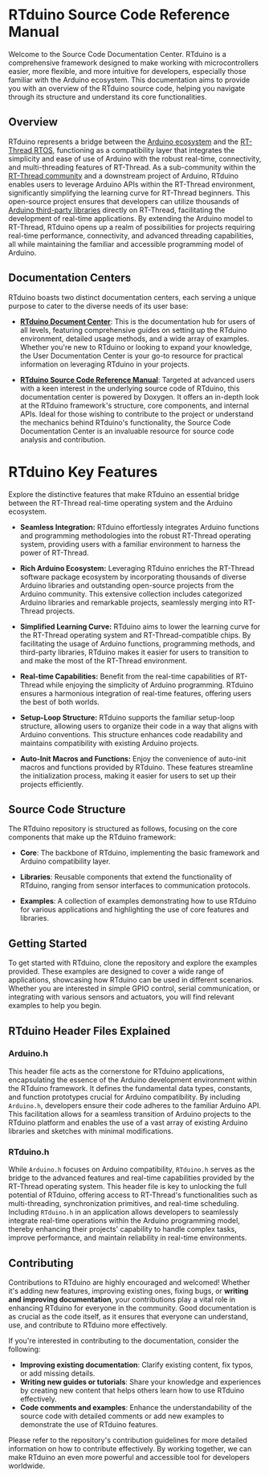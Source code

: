 # RTduino Source Code Reference Manual

Welcome to the Source Code Documentation Center. RTduino is a comprehensive framework designed to make working with microcontrollers easier, more flexible, and more intuitive for developers, especially those familiar with the Arduino ecosystem. This documentation aims to provide you with an overview of the RTduino source code, helping you navigate through its structure and understand its core functionalities.

## Overview

RTduino represents a bridge between the [Arduino ecosystem](https://github.com/RTduino/RTduino) and the [RT-Thread RTOS](https://www.rt-thread.io), functioning as a compatibility layer that integrates the simplicity and ease of use of Arduino with the robust real-time, connectivity, and multi-threading features of RT-Thread. As a sub-community within the [RT-Thread community](https://github.com/RT-Thread/rt-thread) and a downstream project of Arduino, RTduino enables users to leverage Arduino APIs within the RT-Thread environment, significantly simplifying the learning curve for RT-Thread beginners. This open-source project ensures that developers can utilize thousands of [Arduino third-party libraries](https://www.arduino.cc/reference/en/libraries/) directly on RT-Thread, facilitating the development of real-time applications. By extending the Arduino model to RT-Thread, RTduino opens up a realm of possibilities for projects requiring real-time performance, connectivity, and advanced threading capabilities, all while maintaining the familiar and accessible programming model of Arduino.

## Documentation Centers

RTduino boasts two distinct documentation centers, each serving a unique purpose to cater to the diverse needs of its user base:

- **[RTduino Document Center](http://docs.rtduino.com)**: This is the documentation hub for users of all levels, featuring comprehensive guides on setting up the RTduino environment, detailed usage methods, and a wide array of examples. Whether you're new to RTduino or looking to expand your knowledge, the User Documentation Center is your go-to resource for practical information on leveraging RTduino in your projects.

- **[RTduino Source Code Reference Manual](http://source.rtduino.com)**: Targeted at advanced users with a keen interest in the underlying source code of RTduino, this documentation center is powered by Doxygen. It offers an in-depth look at the RTduino framework's structure, core components, and internal APIs. Ideal for those wishing to contribute to the project or understand the mechanics behind RTduino's functionality, the Source Code Documentation Center is an invaluable resource for source code analysis and contribution.

# RTduino Key Features

Explore the distinctive features that make RTduino an essential bridge between the RT-Thread real-time operating system and the Arduino ecosystem.

- **Seamless Integration:** RTduino effortlessly integrates Arduino functions and programming methodologies into the robust RT-Thread operating system, providing users with a familiar environment to harness the power of RT-Thread.

- **Rich Arduino Ecosystem:** Leveraging RTduino enriches the RT-Thread software package ecosystem by incorporating thousands of diverse Arduino libraries and outstanding open-source projects from the Arduino community. This extensive collection includes categorized Arduino libraries and remarkable projects, seamlessly merging into RT-Thread projects.

- **Simplified Learning Curve:** RTduino aims to lower the learning curve for the RT-Thread operating system and RT-Thread-compatible chips. By facilitating the usage of Arduino functions, programming methods, and third-party libraries, RTduino makes it easier for users to transition to and make the most of the RT-Thread environment.

- **Real-time Capabilities:** Benefit from the real-time capabilities of RT-Thread while enjoying the simplicity of Arduino programming. RTduino ensures a harmonious integration of real-time features, offering users the best of both worlds.

- **Setup-Loop Structure:** RTduino supports the familiar setup-loop structure, allowing users to organize their code in a way that aligns with Arduino conventions. This structure enhances code readability and maintains compatibility with existing Arduino projects.

- **Auto-Init Macros and Functions:** Enjoy the convenience of auto-init macros and functions provided by RTduino. These features streamline the initialization process, making it easier for users to set up their projects efficiently.

## Source Code Structure

The RTduino repository is structured as follows, focusing on the core components that make up the RTduino framework:

- **Core**: The backbone of RTduino, implementing the basic framework and Arduino compatibility layer.

- **Libraries**: Reusable components that extend the functionality of RTduino, ranging from sensor interfaces to communication protocols.

- **Examples**: A collection of examples demonstrating how to use RTduino for various applications and highlighting the use of core features and libraries.

## Getting Started

To get started with RTduino, clone the repository and explore the examples provided. These examples are designed to cover a wide range of applications, showcasing how RTduino can be used in different scenarios. Whether you are interested in simple GPIO control, serial communication, or integrating with various sensors and actuators, you will find relevant examples to help you begin.

## RTduino Header Files Explained

### Arduino.h

This header file acts as the cornerstone for RTduino applications, encapsulating the essence of the Arduino development environment within the RTduino framework. It defines the fundamental data types, constants, and function prototypes crucial for Arduino compatibility. By including `Arduino.h`, developers ensure their code adheres to the familiar Arduino API. This facilitation allows for a seamless transition of Arduino projects to the RTduino platform and enables the use of a vast array of existing Arduino libraries and sketches with minimal modifications.

### RTduino.h

While `Arduino.h` focuses on Arduino compatibility, `RTduino.h` serves as the bridge to the advanced features and real-time capabilities provided by the RT-Thread operating system. This header file is key to unlocking the full potential of RTduino, offering access to RT-Thread's functionalities such as multi-threading, synchronization primitives, and real-time scheduling. Including `RTduino.h` in an application allows developers to seamlessly integrate real-time operations within the Arduino programming model, thereby enhancing their projects' capability to handle complex tasks, improve performance, and maintain reliability in real-time environments.

## Contributing

Contributions to RTduino are highly encouraged and welcomed! Whether it's adding new features, improving existing ones, fixing bugs, or **writing and improving documentation**, your contributions play a vital role in enhancing RTduino for everyone in the community. Good documentation is as crucial as the code itself, as it ensures that everyone can understand, use, and contribute to RTduino more effectively.

If you're interested in contributing to the documentation, consider the following:
- **Improving existing documentation**: Clarify existing content, fix typos, or add missing details.
- **Writing new guides or tutorials**: Share your knowledge and experiences by creating new content that helps others learn how to use RTduino effectively.
- **Code comments and examples**: Enhance the understandability of the source code with detailed comments or add new examples to demonstrate the use of RTduino features.

Please refer to the repository's contribution guidelines for more detailed information on how to contribute effectively. By working together, we can make RTduino an even more powerful and accessible tool for developers worldwide.
